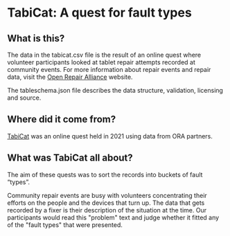 # TabiCat: A quest for fault types

## What is this?

The data in the tabicat.csv file is the result of an online quest where volunteer participants looked at tablet repair attempts recorded at community events. For more information about repair events and repair data, visit the [Open Repair Alliance](https://openrepair.org/open-data/) website.

The tableschema.json file describes the data structure, validation, licensing and source.

## Where did it come from?

[TabiCat](https://restarters.net/tabicat/status) was an online quest held in 2021 using data from ORA partners.

## What was TabiCat all about?

The aim of these quests was to sort the records into buckets of fault “types”.

Community repair events are busy with volunteers concentrating their efforts on the people and the devices that turn up. The data that gets recorded by a fixer is their description of the situation at the time. Our participants would read this "problem" text and judge whether it fitted any of the "fault types" that were presented.
